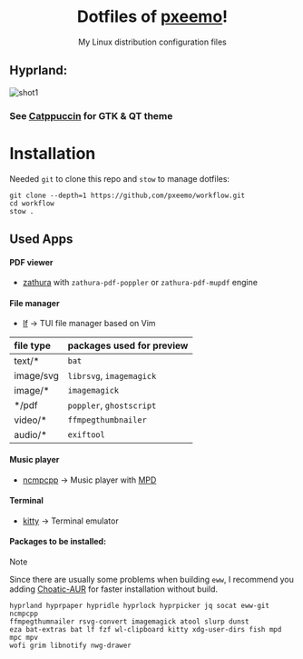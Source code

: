 <h1 align="center">Dotfiles of <a href="https://github.com/pxeemo">pxeemo</a>!</h1>
<p align="center">My Linux distribution configuration files</p>

## Hyprland:

![shot1](screenshots/view.avif)

### See [Catppuccin](https://catppuccin-website.vercel.app/) for GTK & QT theme

# Installation

Needed `git` to clone this repo and `stow` to manage dotfiles:

```shell
git clone --depth=1 https://github,com/pxeemo/workflow.git
cd workflow
stow .
```

## Used Apps

#### PDF viewer

- [zathura](https://github.com/pwmt/zathura) with `zathura-pdf-poppler` or `zathura-pdf-mupdf` engine

#### File manager

- [lf](https://github.com/gokcehan/lf) &#8594; TUI file manager based on Vim

| file type | packages used for preview |
| :-------- | :------------------------ |
| text/\*   | `bat`                     |
| image/svg | `librsvg`, `imagemagick`  |
| image/\*  | `imagemagick`             |
| \*/pdf    | `poppler`, `ghostscript`  |
| video/\*  | `ffmpegthumbnailer`       |
| audio/\*  | `exiftool`                |

#### Music player

- [ncmpcpp](https://github.com/ncmpcpp/ncmpcpp) &#8594; Music player with [MPD](https://github.com/MusicPlayerDaemon/MPD)

#### Terminal

- [kitty](https://github.com/kovidgoyal/kitty) &#8594; Terminal emulator

#### Packages to be installed:

> [!NOTE]
> Since there are usually some problems when building `eww`, I recommend you adding [Choatic-AUR](https://aur.chaotic.cx/) for faster installation without build.

```
hyprland hyprpaper hypridle hyprlock hyprpicker jq socat eww-git ncmpcpp
ffmpegthumnailer rsvg-convert imagemagick atool slurp dunst
eza bat-extras bat lf fzf wl-clipboard kitty xdg-user-dirs fish mpd mpc mpv
wofi grim libnotify nwg-drawer
```
